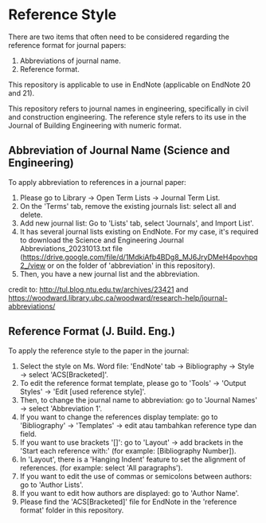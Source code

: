 # Reference Style
There are two items that often need to be considered regarding the reference format for journal papers:
  1. Abbreviations of journal name.
  2. Reference format.

This repository is applicable to use in EndNote (applicable on EndNote 20 and 21).

This repository refers to journal names in engineering, specifically in civil and construction engineering.
The reference style refers to its use in the Journal of Building Engineering with numeric format.

## Abbreviation of Journal Name (Science and Engineering)
To apply abbreviation to references in a journal paper:
 1. Please go to Library -> Open Term Lists -> Journal Term List.
 2. On the 'Terms' tab, remove the existing journals list: select all and delete.
 3. Add new journal list: Go to 'Lists' tab, select 'Journals', and Import List'.
 4. It has several journal lists existing on EndNote. For my case, it's required to download the Science and Engineering Journal Abbreviations_20231013.txt file (https://drive.google.com/file/d/1MdkiAfb4BDg8_MJ6JryDMeH4povhpq2_/view or on the folder of 'abbreviation' in this repository).
 5. Then, you have a new journal list and the abbreviation.

credit to: http://tul.blog.ntu.edu.tw/archives/23421 and https://woodward.library.ubc.ca/woodward/research-help/journal-abbreviations/


## Reference Format (J. Build. Eng.)
To apply the reference style to the paper in the journal:
 1. Select the style on Ms. Word file: 'EndNote' tab -> Bibliography -> Style -> select 'ACS[Bracketed]'.
 2. To edit the reference format template, please go to 'Tools' -> 'Output Styles' -> 'Edit [used reference style]'.
 3. Then, to change the journal name to abbreviation: go to 'Journal Names' -> select 'Abbreviation 1'.
 4. If you want to change the references display template: go to 'Bibliography' -> 'Templates' -> edit atau tambahkan reference type dan field.
 5. If you want to use brackets '[]': go to 'Layout' -> add brackets in the 'Start each reference with:' (for example:  [Bibliography Number]).
 6. In 'Layout', there is a 'Hanging Indent' feature to set the alignment of references. (for example: select 'All paragraphs').
 7. If you want to edit the use of commas or semicolons between authors: go to 'Author Lists'.
 8. If you want to edit how authors are displayed: go to 'Author Name'.
 9. Please find the 'ACS[Bracketed]' file for EndNote in the 'reference format' folder in this repository.
